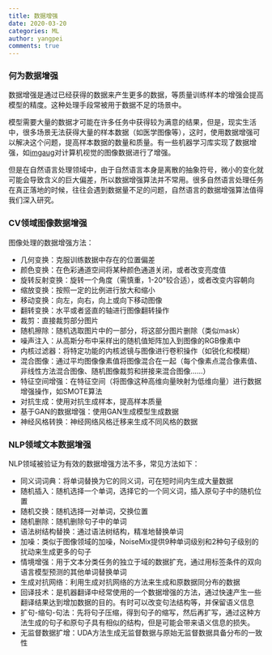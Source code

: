 ```yaml
---
title: 数据增强
date: 2020-03-20
categories: ML
author: yangpei
comments: true
---
```


### 何为数据增强
数据增强是通过已经获得的数据来产生更多的数据，等质量训练样本的增强会提高模型的精度。这种处理手段常被用于数据不足的场景中。

模型需要大量的数据才可能在许多任务中获得较为满意的结果，但是，现实生活中，很多场景无法获得大量的样本数据（如医学图像等），这时，使用数据增强可以解决这个问题，提高样本数据的数量和质量。有一些机器学习库实现了数据增强，如[imgaug](https://github.com/aleju/imgaug)对计算机视觉的图像数据进行了增强。

但是在自然语言处理领域中，由于自然语言本身是离散的抽象符号，微小的变化就可能会导致含义的巨大偏差，所以数据增强算法并不常用。很多自然语言处理任务在真正落地的时候，往往会遇到数据量不足的问题，自然语言的数据增强算法值得我们深入研究。

### CV领域图像数据增强

图像处理的数据增强方法：

- 几何变换：克服训练数据中存在的位置偏差
- 颜色变换：在色彩通道空间将某种颜色通道关闭，或者改变亮度值
- 旋转反射变换：旋转一个角度（需慎重，1-20°较合适），或者改变内容朝向
- 缩放变换：按照一定的比例进行放大和缩小
- 移动变换：向左，向右，向上或向下移动图像
- 翻转变换：水平或者竖直的轴进行图像翻转操作
- 裁剪：直接裁剪部分图片
- 随机擦除：随机选取图片中的一部分，将这部分图片删除（类似mask）
- 噪声注入：从高斯分布中采样出的随机值矩阵加入到图像的RGB像素中
- 内核过滤器：将特定功能的内核滤镜与图像进行卷积操作（如锐化和模糊）
- 混合图像：通过平均图像像素值将图像混合在一起（每个像素点混合像素值、非线性方法混合图像、随机图像裁剪和拼接来混合图像……）
- 特征空间增强：在特征空间（将图像这种高维向量映射为低维向量）进行数据增强操作，如SMOTE算法
- 对抗生成：使用对抗生成样本，提高样本质量
- 基于GAN的数据增强：使用GAN生成模型生成数据
- 神经风格转换：神经网络风格迁移来生成不同风格的数据

### NLP领域文本数据增强

NLP领域被验证为有效的数据增强方法不多，常见方法如下：

- 同义词词典：将单词替换为它的同义词，可在短时间内生成大量数据
- 随机插入：随机选择一个单词，选择它的一个同义词，插入原句子中的随机位置
- 随机交换：随机选择一对单词，交换位置
- 随机删除：随机删除句子中的单词
- 语法树结构替换：通过语法树结构，精准地替换单词
- 加噪：类似于图像领域的加噪，NoiseMix提供9种单词级别和2种句子级别的扰动来生成更多的句子
- 情境增强：用于文本分类任务的独立于域的数据扩充，通过用标签条件的双向语言模型预测的其他单词替换单词
- 生成对抗网络：利用生成对抗网络的方法来生成和原数据同分布的数据
- 回译技术：是机器翻译中经常使用的一个数据增强的方法，通过快速产生一些翻译结果达到增加数据的目的。有时可以改变句法结构等，并保留语义信息
- 扩句-缩句-句法：先将句子压缩，得到句子的缩写，然后再扩写，通过这种方法生成的句子和原句子具有相似的结构，但是可能会带来语义信息的损失。
- 无监督数据扩增：UDA方法生成无监督数据与原始无监督数据具备分布的一致性